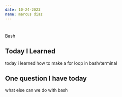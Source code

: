 ```yaml
---
date: 10-24-2023
name: marcus diaz
---
```


# <short title you will remember this class by>
Bash

## Today I Learned 
<!--  this can be a single phrase or a short list -->
today i learned how to make a for loop in bash/terminal
## One question I have today 
<!--  this can be something you want clarification on or  -->
what else can we do with bash
